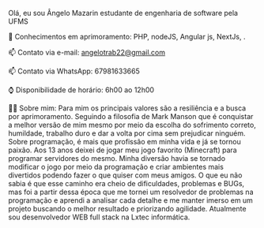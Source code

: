 Olá, eu sou Ângelo Mazarin estudante de engenharia de software pela UFMS

🌱 Conhecimentos em aprimoramento: PHP, nodeJS, Angular js, NextJs, .

📫 Contato via e-mail: angelotrab22@gmail.com

📫 Contato via WhatsApp: 67981633665

⌚ Disponibilidade de horário: 6h00 ao 12h00

🐱‍👤 Sobre mim: Para mim os principais valores são a resiliência e a busca por aprimoramento. Seguindo a filosofia de Mark Manson que é conquistar a melhor versão de mim mesmo por meio da escolha do sofrimento correto, humildade, trabalho duro e dar a volta por cima sem prejudicar ninguém. Sobre programação, é mais que profissão em minha vida e já se tornou paixão. Aos 13 anos deixei de jogar meu jogo favorito (Minecraft) para programar servidores do mesmo. Minha diversão havia se tornado modificar o jogo por meio da programação e criar ambientes mais divertidos podendo fazer o que quiser com meus amigos. O que eu não sabia é que esse caminho era cheio de dificuldades, problemas e BUGs, mas foi a partir dessa época que me tornei um resolvedor de problemas na programação e aprendi a analisar cada detalhe e me manter imerso em um projeto buscando o melhor resultado e priorizando agilidade. Atualmente sou desenvolvedor WEB full stack na Lxtec informática.

